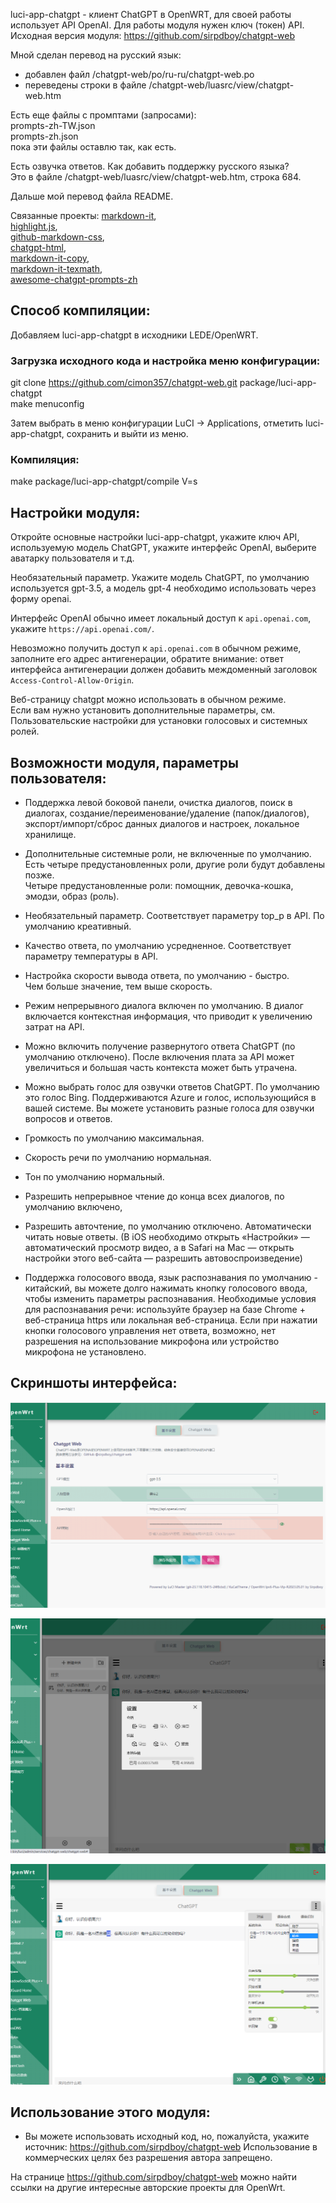 luci-app-chatgpt - клиент ChatGPT в OpenWRT, для своей работы использует API OpenAI. Для работы модуля нужен ключ (токен) API.
Исходная версия модуля: https://github.com/sirpdboy/chatgpt-web

Мной сделан перевод на русский язык:
- добавлен файл /chatgpt-web/po/ru-ru/chatgpt-web.po
- переведены строки в файле /chatgpt-web/luasrc/view/chatgpt-web.htm

Есть еще файлы с промптами (запросами): <br>
	prompts-zh-TW.json <br>
	prompts-zh.json<br>
пока эти файлы оставлю так, как есть. 

Есть озвучка ответов. Как добавить поддержку русского языка?<br>
Это в файле /chatgpt-web/luasrc/view/chatgpt-web.htm, строка 684.

Дальше мой перевод файла README.

Связанные проекты: 
[markdown-it](https://github.com/markdown-it/markdown-it), <br>
[highlight.js](https://github.com/highlightjs/highlight.js), <br>
[github-markdown-css](https://github.com/sindresorhus/github-markdown-css), <br>
[chatgpt-html](https://github.com/slippersheepig/chatgpt-html), <br>
[markdown-it-copy](https://github.com/ReAlign/markdown-it-copy), <br>
[markdown-it-texmath](https://github.com/goessner/markdown-it-texmath), <br>
[awesome-chatgpt-prompts-zh](https://github.com/PlexPt/awesome-chatgpt-prompts-zh)

## Способ компиляции:

Добавляем luci-app-chatgpt в исходники LEDE/OpenWRT.

### Загрузка исходного кода и настройка меню конфигурации:

git clone https://github.com/cimon357/chatgpt-web.git package/luci-app-chatgpt <br>
make menuconfig

Затем выбрать в меню конфигурации LuCI -> Applications, отметить luci-app-chatgpt, сохранить и выйти из меню.
 
### Компиляция:

make package/luci-app-chatgpt/compile V=s
 
## Настройки модуля:

Откройте основные настройки luci-app-chatgpt, укажите ключ API, используемую модель ChatGPT, укажите интерфейс OpenAI, 
выберите аватарку пользователя и т.д. 
    
Необязательный параметр. Укажите модель ChatGPT, по умолчанию используется gpt-3.5, а модель gpt-4 необходимо использовать через форму openai.
    
Интерфейс OpenAI обычно имеет локальный доступ к `api.openai.com`, укажите `https://api.openai.com/`.
    
Невозможно получить доступ к `api.openai.com` в обычном режиме, заполните его адрес антигенерации, обратите внимание: ответ интерфейса антигенерации должен добавить междоменный заголовок `Access-Control-Allow-Origin`.

Веб-страницу chatgpt можно использовать в обычном режиме.<br>Если вам нужно установить дополнительные параметры, см. Пользовательские настройки для установки голосовых и системных ролей.
    
## Возможности модуля, параметры пользователя:

- Поддержка левой боковой панели, очистка диалогов, поиск в диалогах, создание/переименование/удаление (папок/диалогов), экспорт/импорт/сброс данных диалогов и настроек, локальное хранилище.

- Дополнительные системные роли, не включенные по умолчанию. <br>
Есть четыре предустановленных роли, другие роли будут добавлены позже.<br>
Четыре предустановленные роли: помощник, девочка-кошка, эмодзи, образ (роль). 

- Необязательный параметр. Соответствует параметру top_p в API. По умолчанию креативный.

- Качество ответа, по умолчанию усредненное. Соответствует параметру температуры в API.

- Настройка скорости вывода ответа, по умолчанию - быстро.<br> Чем больше значение, тем выше скорость.

- Режим непрерывного диалога включен по умолчанию. В диалог включается контекстная информация, что приводит к увеличению затрат на API.

- Можно включить получение развернутого ответа ChatGPT (по умолчанию отключено). 
После включения плата за API может увеличиться и большая часть контекста может быть утрачена. 

- Можно выбрать голос для озвучки ответов ChatGPT. По умолчанию это голос Bing. Поддерживаются Azure и голос, использующийся в вашей системе. Вы можете установить разные голоса для озвучки вопросов и ответов.

- Громкость по умолчанию максимальная.

- Скорость речи по умолчанию нормальная.

- Тон по умолчанию нормальный.

- Разрешить непрерывное чтение до конца всех диалогов, по умолчанию включено, 

- Разрешить авточтение, по умолчанию отключено. Автоматически читать новые ответы. (В iOS необходимо открыть «Настройки» — автоматический просмотр видео, а в Safari на Mac — открыть настройки этого веб-сайта — разрешить автовоспроизведение)

- Поддержка голосового ввода, язык распознавания по умолчанию - китайский, вы можете долго нажимать кнопку голосового ввода, чтобы изменить параметры распознавания. Необходимые условия для распознавания речи: используйте браузер на базе Chrome + веб-страница https или локальная веб-страница. Если при нажатии кнопки голосового управления нет ответа, возможно, нет разрешения на использование микрофона или устройство микрофона не установлено.

## Скриншоты интерфейса:

![screenshots](https://raw.githubusercontent.com/sirpdboy/openwrt/master/doc/chatgpd1.png)

![screenshots](https://raw.githubusercontent.com/sirpdboy/openwrt/master/doc/chatgpd2.png)

![screenshots](https://raw.githubusercontent.com/sirpdboy/openwrt/master/doc/chatgpd3.png)

## Использование этого модуля:
 
- Вы можете использовать исходный код, но, пожалуйста, укажите источник: https://github.com/sirpdboy/chatgpt-web
Использование в коммерческих целях без разрешения автора запрещено.

На странице https://github.com/sirpdboy/chatgpt-web можно найти ссылки на другие интересные авторские проекты для OpenWrt.
